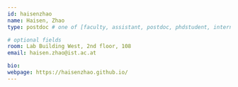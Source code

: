 ```yaml
---
id: haisenzhao
name: Haisen, Zhao
type: postdoc # one of [faculty, assistant, postdoc, phdstudent, intern]

# optional fields
room: Lab Building West, 2nd floor, 108
email: haisen.zhao@ist.ac.at

bio:
webpage: https://haisenzhao.github.io/
---
```

